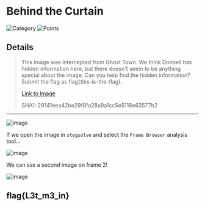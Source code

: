 # Behind the Curtain
![Category](http://img.shields.io/badge/Category-Steganography-orange?style=for-the-badge) ![Points](http://img.shields.io/badge/Points-30-brightgreen?style=for-the-badge)

## Details

>This image was intercepted from Ghost Town. We think Donnell has hidden information here, but there doesn't seem to be anything special about the image. Can you help find the hidden information? Submit the flag as flag{this-is-the-flag}.
>
> [Link to Image](https://tinyurl.com/26fd4pbs)
>
> SHA1: 29141eea42be29f8fa28a9a1cc5e5118e63577b2
---

![image](https://user-images.githubusercontent.com/73170900/137825556-75e94d11-ff2b-4df5-ac72-0cf99602819d.png)

If we open the image in `stegsolve` and select the `Frame Browser` analysis tool... 

![image](https://user-images.githubusercontent.com/73170900/137826033-51428bda-b39f-4ca2-a983-c572f13866ca.png)

We can sse a second image on frame 2!

![image](https://user-images.githubusercontent.com/73170900/137826183-db88b870-fa8c-4671-97a4-7765afb624ad.png)

## flag{L3t_m3_in}
